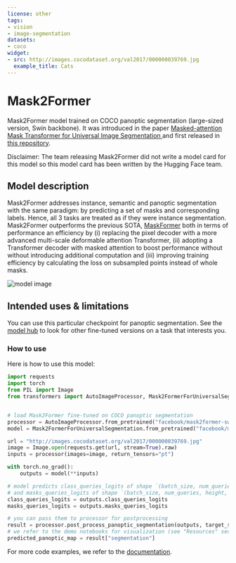 ```yaml
---
license: other
tags:
- vision
- image-segmentation
datasets:
- coco
widget:
- src: http://images.cocodataset.org/val2017/000000039769.jpg
  example_title: Cats
---
```


# Mask2Former

Mask2Former model trained on COCO panoptic segmentation (large-sized version, Swin backbone). It was introduced in the paper [Masked-attention Mask Transformer for Universal Image Segmentation
](https://arxiv.org/abs/2112.01527) and first released in [this repository](https://github.com/facebookresearch/Mask2Former/). 

Disclaimer: The team releasing Mask2Former did not write a model card for this model so this model card has been written by the Hugging Face team.

## Model description

Mask2Former addresses instance, semantic and panoptic segmentation with the same paradigm: by predicting a set of masks and corresponding labels. Hence, all 3 tasks are treated as if they were instance segmentation. Mask2Former outperforms the previous SOTA, 
[MaskFormer](https://arxiv.org/abs/2107.06278) both in terms of performance an efficiency by (i) replacing the pixel decoder with a more advanced multi-scale deformable attention Transformer, (ii) adopting a Transformer decoder with masked attention to boost performance without
without introducing additional computation and (iii) improving training efficiency by calculating the loss on subsampled points instead of whole masks.

![model image](https://huggingface.co/datasets/huggingface/documentation-images/resolve/main/mask2former_architecture.png)

## Intended uses & limitations

You can use this particular checkpoint for panoptic segmentation. See the [model hub](https://huggingface.co/models?search=mask2former) to look for other
fine-tuned versions on a task that interests you.

### How to use

Here is how to use this model:

```python
import requests
import torch
from PIL import Image
from transformers import AutoImageProcessor, Mask2FormerForUniversalSegmentation


# load Mask2Former fine-tuned on COCO panoptic segmentation
processor = AutoImageProcessor.from_pretrained("facebook/mask2former-swin-large-coco-panoptic")
model = Mask2FormerForUniversalSegmentation.from_pretrained("facebook/mask2former-swin-large-coco-panoptic")

url = "http://images.cocodataset.org/val2017/000000039769.jpg"
image = Image.open(requests.get(url, stream=True).raw)
inputs = processor(images=image, return_tensors="pt")

with torch.no_grad():
    outputs = model(**inputs)

# model predicts class_queries_logits of shape `(batch_size, num_queries)`
# and masks_queries_logits of shape `(batch_size, num_queries, height, width)`
class_queries_logits = outputs.class_queries_logits
masks_queries_logits = outputs.masks_queries_logits

# you can pass them to processor for postprocessing
result = processor.post_process_panoptic_segmentation(outputs, target_sizes=[image.size[::-1]])[0]
# we refer to the demo notebooks for visualization (see "Resources" section in the Mask2Former docs)
predicted_panoptic_map = result["segmentation"]
```

For more code examples, we refer to the [documentation](https://huggingface.co/docs/transformers/master/en/model_doc/mask2former).